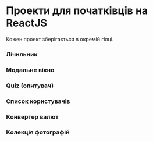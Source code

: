 # Проекти для початківців на ReactJS

Кожен проект зберігається в окремій гілці.

### Лічильник

### Модальне вікно

### Quiz (опитувач)

### Список користувачів

### Конвертер валют

### Колекція фотографій
